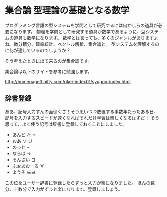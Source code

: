 # 集合論 型理論の基礎となる数学

プログラミング言語の型システムを学問として研究するには何かしらの道具が必要になります。
物理を学問として研究する道具が数学であるように、型システムの道具も数学になります。
数学とは言っても、多くのジャンルがありますよね。微分積分、確率統計、ベクトル解析、集合論と。
型システムを理解するのに何が適しているのでしょうか？

そう考えたときに出て来るのが集合論です。

集合論は以下のサイトを参考に勉強します。

http://homepage3.nifty.com/rikei-index01/syugou-index.html

## 辞書登録

ああ、記号入力すんの面倒くさ！そう思いつつ放置する事数年たったある日、
記号を入力するスピードが速くなればそれだけ学習は楽しくなるはずだ！
そう思って、よく使う記号は辞書に登録しておくことにしました。

- あんど ∧ ∩
- おあ ∨ ∪
- のっと ¬
- ならば →
- そんざい ∃
- ふぉあおーる ∀
- ようそ ∈∋

この位をユーザー辞書に登録したらずっと入力が楽になりました。
ほんの数分、十数分で入力がずっと楽になります。登録しましょう。